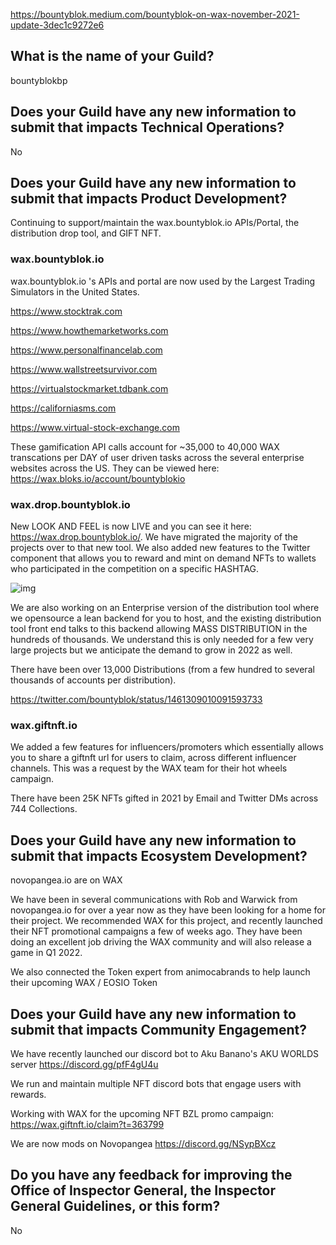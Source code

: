 https://bountyblok.medium.com/bountyblok-on-wax-november-2021-update-3dec1c9272e6

## What is the name of your Guild?

bountyblokbp

## Does your Guild have any new information to submit that impacts Technical Operations?

No


## Does your Guild have any new information to submit that impacts Product Development?

Continuing to support/maintain the wax.bountyblok.io APIs/Portal, the distribution drop tool, and GIFT NFT. 


### wax.bountyblok.io
wax.bountyblok.io 's APIs and portal are now used by the Largest Trading Simulators in the United States.

https://www.stocktrak.com

https://www.howthemarketworks.com

https://www.personalfinancelab.com

https://www.wallstreetsurvivor.com

https://virtualstockmarket.tdbank.com

https://californiasms.com

https://www.virtual-stock-exchange.com


These gamification API calls account for ~35,000 to 40,000 WAX transcations per DAY of user driven tasks across the several enterprise websites across the US.
They can be viewed here: https://wax.bloks.io/account/bountyblokio



### wax.drop.bountyblok.io

New LOOK AND FEEL is now LIVE and you can see it here: https://wax.drop.bountyblok.io/. We have migrated the majority of the projects over to that new tool. We also added new features to the Twitter component that allows you to reward and mint on demand NFTs to wallets who participated in the competition on a specific HASHTAG.

![img](https://i.ibb.co/LgRgPvd/fcf145ea-f2e7-4121-814c-698ba35e7a30.jpg)

We are also working on an Enterprise version of the distribution tool where we opensource a lean backend for you to host, and the existing distribution tool front end talks to this backend allowing MASS DISTRIBUTION in the hundreds of thousands. We understand this is only needed for a few very large projects but we anticipate the demand to grow in 2022 as well.

There have been over 13,000 Distributions (from a few hundred to several thousands of accounts per distribution).

https://twitter.com/bountyblok/status/1461309010091593733


### wax.giftnft.io

We added a few features for influencers/promoters which essentially allows you to share a giftnft url for users to claim, across different influencer channels. This was a request by the WAX team for their hot wheels campaign.

There have been 25K NFTs gifted in 2021 by Email and Twitter DMs across 744 Collections.


## Does your Guild have any new information to submit that impacts Ecosystem Development?

novopangea.io are on WAX

We have been in several communications with Rob and Warwick from novopangea.io for over a year now as they have been looking for a home for their project. We recommended WAX for this project, and recently launched their NFT promotional campaigns a few of weeks ago. They have been doing an excellent job driving the WAX community and will also release a game in Q1 2022.

We also connected the Token expert from animocabrands to help launch their upcoming WAX / EOSIO Token

## Does your Guild have any new information to submit that impacts Community Engagement?

We have recently launched our discord bot to Aku Banano's AKU WORLDS server https://discord.gg/pfF4gU4u

We run and maintain multiple NFT discord bots that engage users with rewards.

Working with WAX for the upcoming NFT BZL promo campaign: https://wax.giftnft.io/claim?t=363799

We are now mods on Novopangea https://discord.gg/NSypBXcz

## Do you have any feedback for improving the Office of Inspector General, the Inspector General Guidelines, or this form?

No
